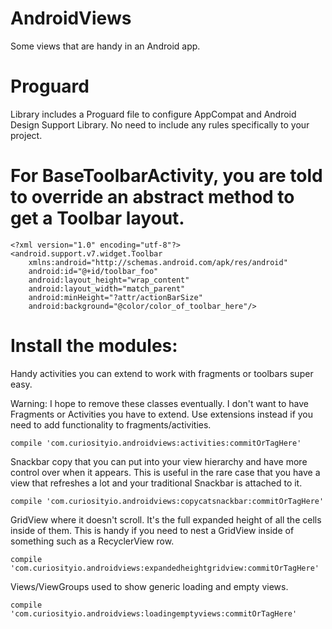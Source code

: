 # AndroidViews
Some views that are handy in an Android app.

# Proguard
Library includes a Proguard file to configure AppCompat and Android Design Support Library. No need to include any rules specifically to your project.

# For BaseToolbarActivity, you are told to override an abstract method to get a Toolbar layout. 

```
<?xml version="1.0" encoding="utf-8"?>
<android.support.v7.widget.Toolbar
    xmlns:android="http://schemas.android.com/apk/res/android"
    android:id="@+id/toolbar_foo"
    android:layout_height="wrap_content"
    android:layout_width="match_parent"
    android:minHeight="?attr/actionBarSize"
    android:background="@color/color_of_toolbar_here"/>
```

# Install the modules:

Handy activities you can extend to work with fragments or toolbars super easy.

Warning: I hope to remove these classes eventually. I don't want to have Fragments or Activities you have to extend. Use extensions instead if you need to add functionality to fragments/activities.

```
compile 'com.curiosityio.androidviews:activities:commitOrTagHere'
```

Snackbar copy that you can put into your view hierarchy and have more control over when it appears. This is useful in the rare case that you have a view that refreshes a lot and your traditional Snackbar is attached to it.
```
compile 'com.curiosityio.androidviews:copycatsnackbar:commitOrTagHere'
```

GridView where it doesn't scroll. It's the full expanded height of all the cells inside of them. This is handy if you need to nest a GridView inside of something such as a RecyclerView row.
```
compile 'com.curiosityio.androidviews:expandedheightgridview:commitOrTagHere'
```

Views/ViewGroups used to show generic loading and empty views.
```
compile 'com.curiosityio.androidviews:loadingemptyviews:commitOrTagHere'
```